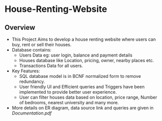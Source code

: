 # House-Renting-Website

## Overview
  + This Project Aims to develop a house renting website where users can buy, rent or sell their houses.
  + Database contains:
    + Users Data eg: user login, balance and payment details
    + Houses database like Location, pricing, owner, nearby places etc.
    + Transactions Data for all users.
  + Key Features:
    + SQL database model is in BCNF normalized form to remove redundancy.
    + User friendly UI and Efficient queries and Triggers have been implemented to provide better user experience.
    + User can filter houses data based on location, price range, Number of bedrooms, nearest university and many more.
  + More details on ER diagram, data source link and queries are given in *Documentation.pdf*
